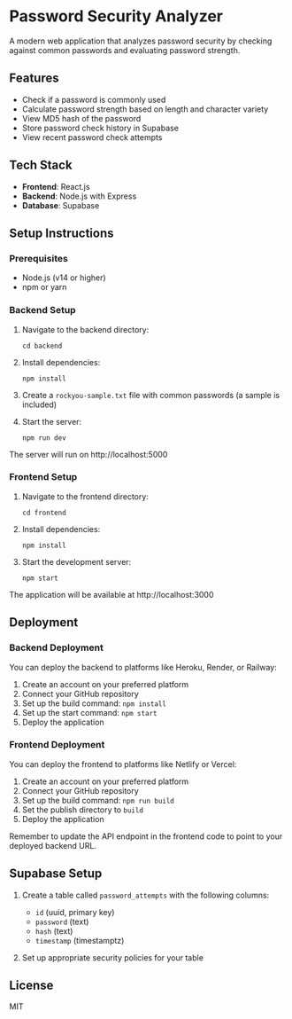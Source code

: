 # Password Security Analyzer

A modern web application that analyzes password security by checking against common passwords and evaluating password strength.

## Features

- Check if a password is commonly used
- Calculate password strength based on length and character variety
- View MD5 hash of the password
- Store password check history in Supabase
- View recent password check attempts

## Tech Stack

- **Frontend**: React.js
- **Backend**: Node.js with Express
- **Database**: Supabase

## Setup Instructions

### Prerequisites

- Node.js (v14 or higher)
- npm or yarn

### Backend Setup

1. Navigate to the backend directory:

   ```
   cd backend
   ```

2. Install dependencies:

   ```
   npm install
   ```

3. Create a `rockyou-sample.txt` file with common passwords (a sample is included)

4. Start the server:
   ```
   npm run dev
   ```

The server will run on http://localhost:5000

### Frontend Setup

1. Navigate to the frontend directory:

   ```
   cd frontend
   ```

2. Install dependencies:

   ```
   npm install
   ```

3. Start the development server:
   ```
   npm start
   ```

The application will be available at http://localhost:3000

## Deployment

### Backend Deployment

You can deploy the backend to platforms like Heroku, Render, or Railway:

1. Create an account on your preferred platform
2. Connect your GitHub repository
3. Set up the build command: `npm install`
4. Set up the start command: `npm start`
5. Deploy the application

### Frontend Deployment

You can deploy the frontend to platforms like Netlify or Vercel:

1. Create an account on your preferred platform
2. Connect your GitHub repository
3. Set up the build command: `npm run build`
4. Set the publish directory to `build`
5. Deploy the application

Remember to update the API endpoint in the frontend code to point to your deployed backend URL.

## Supabase Setup

1. Create a table called `password_attempts` with the following columns:

   - `id` (uuid, primary key)
   - `password` (text)
   - `hash` (text)
   - `timestamp` (timestamptz)

2. Set up appropriate security policies for your table

## License

MIT
